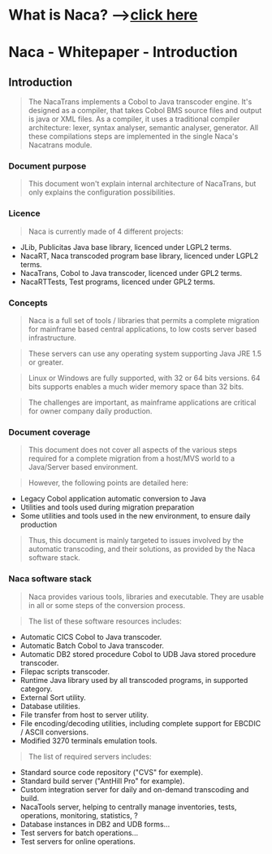 # What is Naca? -->[click here](Naca0201.md) #

# Naca - Whitepaper - Introduction #

## Introduction ##

> The NacaTrans implements a Cobol to Java transcoder engine.
> It's designed as a compiler, that takes Cobol BMS source files and output is java or XML files.
> As a compiler, it uses a traditional compiler architecture: lexer, syntax analyser, semantic analyser, generator.
> All these compilations steps are implemented in the single Naca's Nacatrans module.

### Document purpose ###

> This document won't explain internal architecture of NacaTrans, but only explains the configuration possibilities.

### Licence ###

> Naca is currently made of 4 different projects:

  * JLib, Publicitas Java base library, licenced under LGPL2 terms.
  * NacaRT, Naca transcoded program base library, licenced under LGPL2 terms.
  * NacaTrans, Cobol to Java transcoder, licenced under GPL2 terms.
  * NacaRTTests, Test programs, licenced under GPL2 terms.

### Concepts ###

> Naca is a full set of tools / libraries that permits a complete migration for mainframe based central applications, to low costs server based infrastructure.

> These servers can use any operating system supporting Java JRE 1.5 or greater.

> Linux or Windows are fully supported, with 32 or 64 bits versions. 64 bits supports enables a much wider memory space than 32 bits.

> The challenges are important, as mainframe applications are critical for owner company daily production.

### Document coverage ###

> This document does not cover all aspects of the various steps required for a complete migration from a host/MVS world to a Java/Server based environment.

> However, the following points are detailed here:

  * Legacy Cobol application automatic conversion to Java
  * Utilities and tools used during migration preparation
  * Some utilities and tools used in the new environment, to ensure daily production

> Thus, this document is mainly targeted to issues involved by the automatic transcoding, and their solutions, as provided by the Naca software stack.

### Naca software stack ###

> Naca provides various tools, libraries and executable. They are usable in all or some steps of the conversion process.

> The list of these software resources includes:

  * Automatic CICS Cobol to Java transcoder.
  * Automatic Batch Cobol to Java transcoder.
  * Automatic DB2 stored procedure Cobol to UDB Java stored procedure transcoder.
  * Filepac scripts transcoder.
  * Runtime Java library used by all transcoded programs, in supported category.
  * External Sort utility.
  * Database utilities.
  * File transfer from host to server utility.
  * File encoding/decoding utilities, including complete support for EBCDIC / ASCII conversions.
  * Modified 3270 terminals emulation tools.

> The list of required servers includes:

  * Standard source code repository ("CVS" for exemple).
  * Standard build server ("AntHill Pro" for example).
  * Custom integration server for daily and on-demand transcoding and build.
  * NacaTools server, helping to centrally manage inventories, tests, operations, monitoring, statistics, ?
  * Database instances in DB2 and UDB forms...
  * Test servers for batch operations...
  * Test servers for online operations.